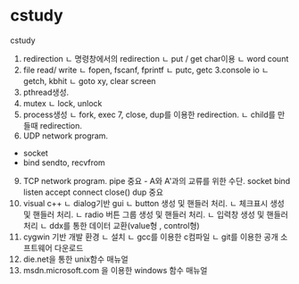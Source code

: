 # cstudy
cstudy
1. redirection
ㄴ 명령창에서의 redirection
ㄴ put / get char이용 
ㄴ word count
2. file read/ write
ㄴ fopen, fscanf, fprintf
ㄴ putc, getc
3.console io
ㄴ getch, kbhit
ㄴ goto xy, clear screen
4. pthread생성.
5. mutex 
ㄴ lock, unlock
6. process생성
ㄴ fork, exec
7, close, dup를 이용한 redirection.
ㄴ child를 만들때 redirection.
8. UDP network program.
- socket
- bind
sendto, recvfrom
9. TCP network program.
pipe 중요 - A와 A'과의 교류를 위한 수단. 
socket 
bind 
listen 
accept 
connect 
close() 
dup 중요
10. visual c++
ㄴ dialog기반 gui
ㄴ button 생성 및 핸들러 처리.
ㄴ 체크표시 생성 및 핸들러 처리.
ㄴ radio 버튼 그룹 생성 및 핸들러 처리.
ㄴ 입력창 생성 및 핸들러 처리
ㄴ ddx를 통한 데이터 교환(value형 ,  control형)
11. cygwin 기반 개발 환경
ㄴ 설치
ㄴ gcc를 이용한 c컴파일
ㄴ git를 이용한 공개 소프트웨어 다운로드
12. die.net을 통한 unix함수 매뉴얼
13. msdn.microsoft.com 을 이용한 windows 함수 매뉴얼
